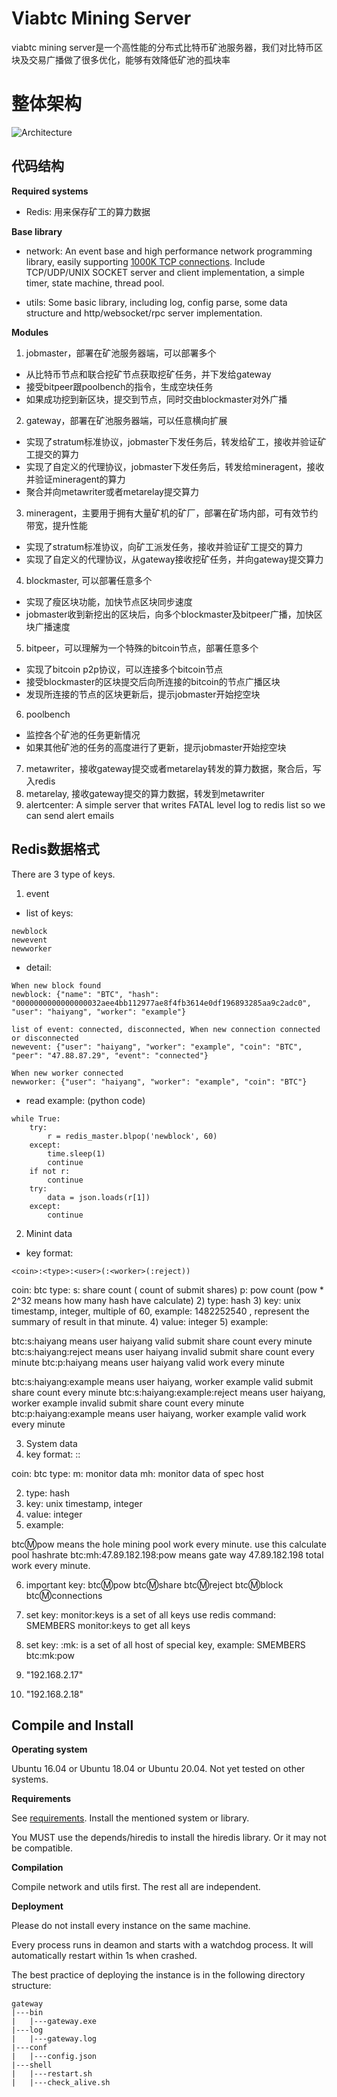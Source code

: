 # Viabtc Mining Server
viabtc mining server是一个高性能的分布式比特币矿池服务器，我们对比特币区块及交易广播做了很多优化，能够有效降低矿池的孤块率


# 整体架构
![Architecture](https://user-images.githubusercontent.com/36882284/112812184-639f6880-90af-11eb-8c0f-f5168d426848.jpg)

## 代码结构
**Required systems**
* Redis: 用来保存矿工的算力数据

**Base library**
* network: An event base and high performance network programming library, easily supporting [1000K TCP connections](http://www.kegel.com/c10k.html). Include TCP/UDP/UNIX SOCKET server and client implementation, a simple timer, state machine, thread pool. 

* utils: Some basic library, including log, config parse, some data structure and http/websocket/rpc server implementation.

**Modules**
1. jobmaster，部署在矿池服务器端，可以部署多个
  * 从比特币节点和联合挖矿节点获取挖矿任务，并下发给gateway
  * 接受bitpeer跟poolbench的指令，生成空块任务
  * 如果成功挖到新区块，提交到节点，同时交由blockmaster对外广播
2. gateway，部署在矿池服务器端，可以任意横向扩展
  * 实现了stratum标准协议，jobmaster下发任务后，转发给矿工，接收并验证矿工提交的算力
  * 实现了自定义的代理协议，jobmaster下发任务后，转发给mineragent，接收并验证mineragent的算力
  * 聚合并向metawriter或者metarelay提交算力
3. mineragent，主要用于拥有大量矿机的矿厂，部署在矿场内部，可有效节约带宽，提升性能
  * 实现了stratum标准协议，向矿工派发任务，接收并验证矿工提交的算力
  * 实现了自定义的代理协议，从gateway接收挖矿任务，并向gateway提交算力
4. blockmaster, 可以部署任意多个
  * 实现了瘦区块功能，加快节点区块同步速度
  * jobmaster收到新挖出的区块后，向多个blockmaster及bitpeer广播，加快区块广播速度
5. bitpeer，可以理解为一个特殊的bitcoin节点，部署任意多个
  * 实现了bitcoin p2p协议，可以连接多个bitcoin节点
  * 接受blockmaster的区块提交后向所连接的bitcoin的节点广播区块
  * 发现所连接的节点的区块更新后，提示jobmaster开始挖空块
6. poolbench
  * 监控各个矿池的任务更新情况
  * 如果其他矿池的任务的高度进行了更新，提示jobmaster开始挖空块
7. metawriter，接收gateway提交或者metarelay转发的算力数据，聚合后，写入redis
8. metarelay, 接收gateway提交的算力数据，转发到metawriter
9. alertcenter: A simple server that writes FATAL level log to redis list so we can send alert emails


## Redis数据格式
There are 3 type of keys.

1. event

* list of keys:
  
```
newblock
newevent
newworker
```

* detail:
  
```
When new block found
newblock: {"name": "BTC", "hash": "0000000000000000032aee4bb112977ae8f4fb3614e0df196893285aa9c2adc0", "user": "haiyang", "worker": "example"}

list of event: connected, disconnected, When new connection connected or disconnected
newevent: {"user": "haiyang", "worker": "example", "coin": "BTC", "peer": "47.88.87.29", "event": "connected"}

When new worker connected
newworker: {"user": "haiyang", "worker": "example", "coin": "BTC"}
```

* read example: (python code)

```
while True:
    try:
        r = redis_master.blpop('newblock', 60)
    except:
        time.sleep(1)
        continue
    if not r:
        continue
    try:
        data = json.loads(r[1])
    except:
        continue
```

2. Minint data
* key format:

```
<coin>:<type>:<user>(:<worker>(:reject))
```

coin: btc
type:
    s: share count ( count of submit shares)
    p: pow count (pow * 2^32 means how many hash have calculate)
2) type: hash
3) key: unix timestamp, integer, multiple of 60, example: 1482252540 , represent the summary of result in that minute.
4) value: integer
5) example:

btc:s:haiyang  means user haiyang valid submit share count every minute
btc:s:haiyang:reject means user haiyang invalid submit share count every minute
btc:p:haiyang means user haiyang valid work every minute

btc:s:haiyang:example  means user haiyang, worker example valid submit share count every minute
btc:s:haiyang:example:reject means user haiyang, worker example invalid submit share count every minute
btc:p:haiyang:example means user haiyang, worker example valid work every minute

3. System data
1. key format:
<coin>:<type>:<key>

coin: btc
type:
    m: monitor data
    mh: monitor data of spec host

2) type: hash
3) key: unix timestamp, integer
4) value: integer
5) example:

btc:m:pow means the hole mining pool work every minute. use this calculate pool hashrate
btc:mh:47.89.182.198:pow means gate way 47.89.182.198 total work every minute.

6) important key:
btc:m:pow
btc:m:share
btc:m:reject
btc:m:block
btc:m:connections

7) set key: monitor:keys is a set of all keys
use redis command: SMEMBERS monitor:keys  to get all keys

8) set key: <coin>:mk:<key> is a set of all host of special key,
example: SMEMBERS btc:mk:pow
 2) "192.168.2.17"
 3) "192.168.2.18"

## Compile and Install

**Operating system**

Ubuntu 16.04 or Ubuntu 18.04 or Ubuntu 20.04. Not yet tested on other systems.

**Requirements**

See [requirements](https://github.com/viabtc/viabtc_mining_server/wiki/requirements). Install the mentioned system or library.

You MUST use the depends/hiredis to install the hiredis library. Or it may not be compatible.

**Compilation**

Compile network and utils first. The rest all are independent.

**Deployment**

Please do not install every instance on the same machine.

Every process runs in deamon and starts with a watchdog process. It will automatically restart within 1s when crashed.

The best practice of deploying the instance is in the following directory structure:

```
gateway
|---bin
|   |---gateway.exe
|---log
|   |---gateway.log
|---conf
|   |---config.json
|---shell
|   |---restart.sh
|   |---check_alive.sh
